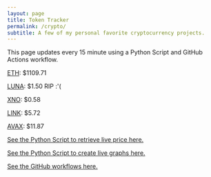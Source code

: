 ```yaml
---
layout: page
title: Token Tracker
permalink: /crypto/
subtitle: A few of my personal favorite cryptocurrency projects.
---
```


 This page updates every 15 minute using a Python Script and GitHub Actions workflow.


<!--BEGINCRYPTOINPUT-->
[ETH](https://smfxfc.github.io/crypto/eth.html): $1109.71

[LUNA](https://smfxfc.github.io/crypto/luna.html): $1.50 RIP :'(

[XNO](https://smfxfc.github.io/crypto/xno.html): $0.58

[LINK](https://smfxfc.github.io/crypto/link.html): $5.72

[AVAX](https://smfxfc.github.io/crypto/avax.html): $11.87

<!--ENDCRYPTOINPUT-->
 
 
[See the Python Script to retrieve live price here.](https://github.com/smfxfc/smfxfc.github.io/blob/master/src/get_cryptos.py)

[See the Python Script to create live graphs here.](https://github.com/smfxfc/smfxfc.github.io/blob/master/src/graph_crypto.py)

[See the GitHub workflows here.](https://github.com/smfxfc/smfxfc.github.io/blob/master/.github/workflows/)
